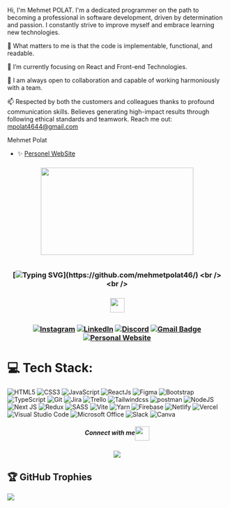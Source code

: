 
Hi, I'm Mehmet POLAT. I'm a dedicated programmer on the path to becoming a professional in software development, driven by determination and passion. I constantly strive to improve myself and embrace learning new technologies.

👀 What matters to me is that the code is implementable, functional, and readable.

🌱 I’m currently focusing on React and Front-end  Technologies.

👯 I am always open to collaboration and capable of working harmoniously with a team.

📫 Respected by both the customers and colleagues thanks to profound communication skills. Believes generating high-impact results through following ethical standards and teamwork.
Reach me out: mpolat4644@gmail.com

Mehmet Polat <br />
- ✨  [Personel WebSite](https://mehmetpolat.vercel.app/)


<!--  Welcome To My Github Profile <a href="https://github.com/Doganmbd?tab=repositories"><img src="https://media.giphy.com/media/hvRJCLFzcasrR4ia7z/giphy.gif" width="25px"></a>  -->

<h3 align="center">    <img src="https://www.mygo.ge/uploads/blog/1584023795.jpg" width="350px" height="200px" />
   
   <br />  
   
   <br/> 
    
   [![Typing SVG](https://readme-typing-svg.herokuapp.com?color=%2336BCF7&center=true&vCenter=true&width=1000&lines=Hi+there+👋,+I+am+Mehmet+POLAT;+Welcome+to+My+Profile!;Always+learning+new+things;I+will+develop+myself+in+the+field+of+IT+for+life;+I+value+teamwork+very+much;)](https://github.com/mehmetpolat46/)
   <br /> <br />
   <div align="center">
  
  <h5 align="center"><img align="center" src="https://github.com/rajput2107/rajput2107/blob/master/Assets/Handshake.gif" height="33px" /></h5> 
</div>
   
[![Instagram](https://img.shields.io/badge/Instagram-%23E4405F.svg?logo=Instagram&logoColor=white)](https://instagram.com/polat460234) 
[![LinkedIn](https://img.shields.io/badge/LinkedIn-%230077B5.svg?logo=linkedin&logoColor=white)](https://linkedin.com/in/mehmetpolat46/)
[![Discord](https://img.shields.io/badge/Discord-%237289DA.svg?logo=discord&logoColor=white)](https://discordapp.com/users/mehmet_polat) 
[![Gmail Badge](https://img.shields.io/badge/Gmail-d14836?style=flat-square&logo=Gmail&logoColor=white&link=:mpolat4644@gmail.com)](mailto:mpolat4644@gmail.com)
[![Personal Website](https://img.shields.io/badge/PersonalWebsite-%13D2405F.svg?logo=PersonalWebsite&logoColor=white)](https://mehmetpolat.vercel.app/)




 


# 💻 Tech Stack:


![HTML5](https://img.shields.io/badge/html5-%23E34F26.svg?style=for-the-badge&logo=html5&logoColor=white) 
![CSS3](https://img.shields.io/badge/css3-%231572B6.svg?style=for-the-badge&logo=css3&logoColor=white) 
![JavaScript](https://img.shields.io/badge/javascript-%23323330.svg?style=for-the-badge&logo=javascript&logoColor=%23F7DF1E)
![ReactJs](https://img.shields.io/badge/react-%2320232a.svg?style=for-the-badge&logo=react&logoColor=%2361DAFB)
![Figma](https://img.shields.io/badge/figma-%2320232a.svg?style=for-the-badge&logo=figma&logoColor=%23b4c4f4,%23b67148)
![Bootstrap](https://img.shields.io/badge/bootstrap-%238511FA.svg?style=for-the-badge&logo=bootstrap&logoColor=white)
![TypeScript](https://img.shields.io/badge/typescript-%23007ACC.svg?style=for-the-badge&logo=typescript&logoColor=white)
![Git](https://img.shields.io/badge/git-%23D7D5C6.svg?style=for-the-badge&logo=git&logoColor=#E34F26) 
![Jira](https://img.shields.io/badge/jira-%230A0FFF.svg?style=for-the-badge&logo=jira&logoColor=white)
![Trello](https://img.shields.io/badge/Trello-%23026AA7.svg?style=for-the-badge&logo=Trello&logoColor=white)
![Tailwindcss](https://img.shields.io/badge/tailwindcss-%23007ACC.svg?style=for-the-badge&logo=tailwindcss&logoColor=white)
![postman](https://img.shields.io/badge/postman-%23E34F26.svg?style=for-the-badge&logo=postman&logoColor=white) 
![NodeJS](https://img.shields.io/badge/node.js-6DA55F?style=for-the-badge&logo=node.js&logoColor=white)
![Next JS](https://img.shields.io/badge/Next-black?style=for-the-badge&logo=next.js&logoColor=white)
![Redux](https://img.shields.io/badge/redux-%23593d88.svg?style=for-the-badge&logo=redux&logoColor=white)
![SASS](https://img.shields.io/badge/SASS-hotpink.svg?style=for-the-badge&logo=SASS&logoColor=white)
![Vite](https://img.shields.io/badge/vite-%23646CFF.svg?style=for-the-badge&logo=vite&logoColor=blue)
![Yarn](https://img.shields.io/badge/yarn-%232B8AB5.svg?style=for-the-badge&logo=yarn&logoColor=white)
![Firebase](https://img.shields.io/badge/firebase-%23039BE5.svg?style=for-the-badge&logo=firebase)
![Netlify](https://img.shields.io/badge/netlify-%23000000.svg?style=for-the-badge&logo=netlify&logoColor=#00C7B7)
![Vercel](https://img.shields.io/badge/vercel-%23000000.svg?style=for-the-badge&logo=vercel&logoColor=white)
![Visual Studio Code](https://img.shields.io/badge/Visual%20Studio%20Code-0078d7.svg?style=for-the-badge&logo=visual-studio-code&logoColor=white)
![Microsoft Office](https://img.shields.io/badge/Microsoft_Office-D83B01?style=for-the-badge&logo=microsoft-office&logoColor=white)
![Slack](https://img.shields.io/badge/Slack-4A154B?style=for-the-badge&logo=slack&logoColor=white)
![Canva](https://img.shields.io/badge/Canva-%2300C4CC.svg?style=for-the-badge&logo=Canva&logoColor=white)





<div align="center">

  <h5 align="center">Connect with me<img align="center" src="https://github.com/rajput2107/rajput2107/blob/master/Assets/Handshake.gif" height="33px" /></h5> 
</div>

<div align="center">
  <img src="https://profile-counter.glitch.me/mehmetpolat46/count.svg?"  />
</div>

## 🏆 GitHub Trophies
![](https://github-profile-trophy.vercel.app/?username=mehmetpolat46&theme=radical&no-frame=false&no-bg=true&margin-w=4)









